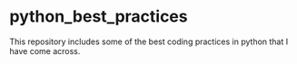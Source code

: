 # python_best_practices
This repository includes some of the best coding practices in python that I have come across.
